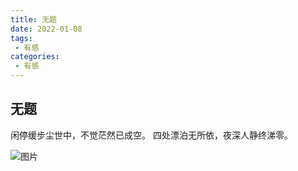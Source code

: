 ```yaml
---
title: 无题
date: 2022-01-08
tags:
 - 有感
categories: 
 - 有感
---
```


## 无题

闲停缓步尘世中，不觉茫然已成空。
四处漂泊无所依，夜深人静终涕零。

![图片](https://mmbiz.qpic.cn/mmbiz_jpg/WTiaVY8Eic3uQJonXG6fujztg8QOAs9P3fnQkauSXs5cSsiaeTaRYv85AeWSBXP2sDn8rffZuAHSFkLg8bCLN9h0Q/640?wx_fmt=jpeg&tp=webp&wxfrom=5&wx_lazy=1&wx_co=1)